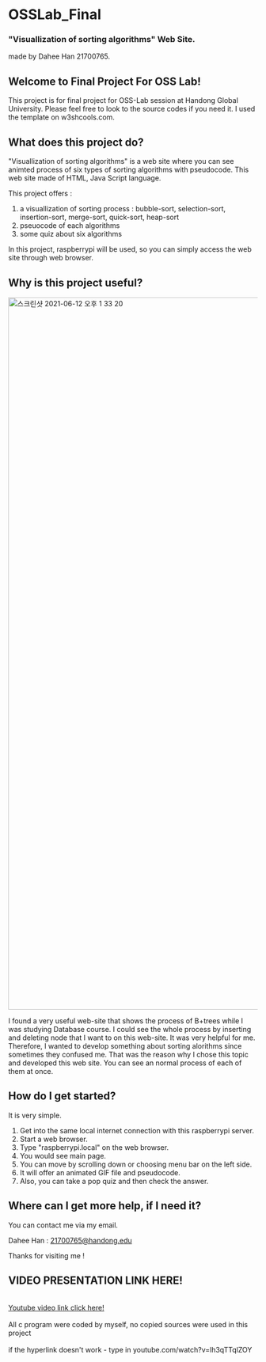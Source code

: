 # OSSLab_Final
### "Visuallization of sorting algorithms" Web Site. 
made by Dahee Han 21700765.

## Welcome to Final Project For OSS Lab!
This project is for final project for OSS-Lab session at Handong Global University.
Please feel free to look to the source codes if you need it.
I used the template on w3shcools.com.


## What does this project do?

"Visuallization of sorting algorithms" is a web site where you can see animted process of six types of sorting algorithms with pseudocode. 
This web site made of HTML, Java Script language.

This project offers :
1. a visuallization of sorting process : bubble-sort, selection-sort, insertion-sort, merge-sort, quick-sort, heap-sort
2. pseuocode of each algorithms
3. some quiz about six algorithms

In this project, raspberrypi will be used, so you can simply access the web site through web browser.

## Why is this project useful?

<img width="1440" alt="스크린샷 2021-06-12 오후 1 33 20" src="https://user-images.githubusercontent.com/74919266/121765021-0b8ee300-cb83-11eb-9428-85d9a49665f7.png">
          

I found a very useful web-site that shows the process of B+trees while I was studying Database course.
I could see the whole process by inserting and deleting node that I want to on this web-site. It was very helpful for me.
Therefore, I wanted to develop something about sorting alorithms since sometimes they confused me. 
That was the reason why I chose this topic and developed this web site.
You can see an normal process of each of them at once.


## How do I get started?


It is very simple.
1. Get into the same local internet connection with this raspberrypi server.
2. Start a web browser.
3. Type "raspberrypi.local" on the web browser.
4. You would see main page.
5. You can move by scrolling down or choosing menu bar on the left side. 
6. It will offer an animated GIF file and pseudocode.
7. Also, you can take a pop quiz and then check the answer.



## Where can I get more help, if I need it?


You can contact me via my email.

Dahee Han : 21700765@handong.edu

Thanks for visiting me ! 
## VIDEO PRESENTATION LINK HERE!
<br><a href = "https://www.youtube.com/watch?v=lh3qTTqlZOY">Youtube video link click here!</a></br>
<br>All c program were coded by myself, no copied sources were used in this project</br>
<br>if the hyperlink doesn't work - type in youtube.com/watch?v=lh3qTTqlZOY




